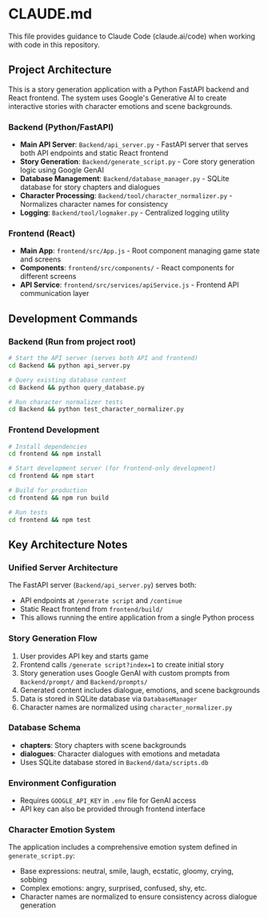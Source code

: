 # CLAUDE.md

This file provides guidance to Claude Code (claude.ai/code) when working with code in this repository.

## Project Architecture

This is a story generation application with a Python FastAPI backend and React frontend. The system uses Google's Generative AI to create interactive stories with character emotions and scene backgrounds.

### Backend (Python/FastAPI)
- **Main API Server**: `Backend/api_server.py` - FastAPI server that serves both API endpoints and static React frontend
- **Story Generation**: `Backend/generate_script.py` - Core story generation logic using Google GenAI
- **Database Management**: `Backend/database_manager.py` - SQLite database for story chapters and dialogues
- **Character Processing**: `Backend/tool/character_normalizer.py` - Normalizes character names for consistency
- **Logging**: `Backend/tool/logmaker.py` - Centralized logging utility

### Frontend (React)
- **Main App**: `frontend/src/App.js` - Root component managing game state and screens
- **Components**: `frontend/src/components/` - React components for different screens
- **API Service**: `frontend/src/services/apiService.js` - Frontend API communication layer

## Development Commands

### Backend (Run from project root)
```bash
# Start the API server (serves both API and frontend)
cd Backend && python api_server.py

# Query existing database content
cd Backend && python query_database.py

# Run character normalizer tests
cd Backend && python test_character_normalizer.py
```

### Frontend Development
```bash
# Install dependencies
cd frontend && npm install

# Start development server (for frontend-only development)
cd frontend && npm start

# Build for production
cd frontend && npm run build

# Run tests
cd frontend && npm test
```

## Key Architecture Notes

### Unified Server Architecture
The FastAPI server (`Backend/api_server.py`) serves both:
- API endpoints at `/generate script` and `/continue`
- Static React frontend from `frontend/build/`
- This allows running the entire application from a single Python process

### Story Generation Flow
1. User provides API key and starts game
2. Frontend calls `/generate script?index=1` to create initial story
3. Story generation uses Google GenAI with custom prompts from `Backend/prompt/` and `Backend/prompts/`
4. Generated content includes dialogue, emotions, and scene backgrounds
5. Data is stored in SQLite database via `DatabaseManager`
6. Character names are normalized using `character_normalizer.py`

### Database Schema
- **chapters**: Story chapters with scene backgrounds
- **dialogues**: Character dialogues with emotions and metadata
- Uses SQLite database stored in `Backend/data/scripts.db`

### Environment Configuration
- Requires `GOOGLE_API_KEY` in `.env` file for GenAI access
- API key can also be provided through frontend interface

### Character Emotion System
The application includes a comprehensive emotion system defined in `generate_script.py`:
- Base expressions: neutral, smile, laugh, ecstatic, gloomy, crying, sobbing
- Complex emotions: angry, surprised, confused, shy, etc.
- Character names are normalized to ensure consistency across dialogue generation